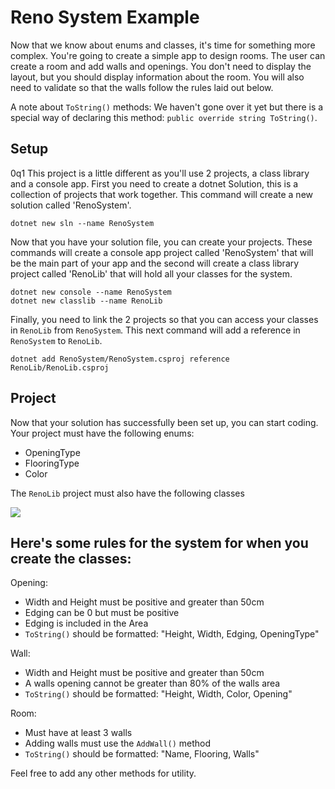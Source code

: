 # Reno System Example

Now that we know about enums and classes, it's time for something more complex. You're going to 
create a simple app to design rooms. The user can create a room and add walls and openings. You
don't need to display the layout, but you should display information about the room. You will
also need to validate so that the walls follow the rules laid out below.

A note about `ToString()` methods: We haven't gone over it yet but there is a special way of 
declaring this method: `public override string ToString()`.

## Setup 

0q1
This project is a little different as you'll use 2 projects, a class library and a console app.
First you need to create a dotnet Solution, this is a collection of projects that work together.
This command will create a new solution called 'RenoSystem'.
```Shell
dotnet new sln --name RenoSystem
```

Now that you have your solution file, you can create your projects. These commands will create a
console app project called 'RenoSystem' that will be the main part of your app and the second will
create a class library project called 'RenoLib' that will hold all your classes for the system.
```Shell
dotnet new console --name RenoSystem
dotnet new classlib --name RenoLib
```
Finally, you need to link the 2 projects so that you can access your classes in `RenoLib` from 
`RenoSystem`. This next command will add a reference in `RenoSystem` to `RenoLib`.
```Shell
dotnet add RenoSystem/RenoSystem.csproj reference RenoLib/RenoLib.csproj
```

## Project

Now that your solution has successfully been set up, you can start coding. Your project must have the 
following enums:
 - OpeningType
 - FlooringType
 - Color

The `RenoLib` project must also have the following classes

![](RenoSys.png)

## Here's some rules for the system for when you create the classes:

Opening:
 - Width and Height must be positive and greater than 50cm
 - Edging can be 0 but must be positive
 - Edging is included in the Area
 - `ToString()` should be formatted: "Height, Width, Edging, OpeningType"

Wall:
 - Width and Height must be positive and greater than 50cm
 - A walls opening cannot be greater than 80% of the walls area
 - `ToString()` should be formatted: "Height, Width, Color, Opening"

Room:
 - Must have at least 3 walls
 - Adding walls must use the `AddWall()` method
 - `ToString()` should be formatted: "Name, Flooring, Walls"

Feel free to add any other methods for utility.
